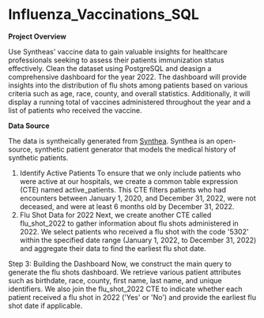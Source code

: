 # Influenza_Vaccinations_SQL

**Project Overview**

Use Syntheas' vaccine data to gain valuable insights for healthcare professionals seeking to assess their patients immunization status effectively. Clean the dataset using PostgreSQL and deasign a comprehensive dashboard for the year 2022. The dashboard will provide insights into the distribution of flu shots among patients based on various criteria such as age, race, county, and overall statistics. Additionally, it will display a running total of vaccines administered throughout the year and a list of patients who received the vaccine.

**Data Source**

The data is syntheically generated from [Synthea](https://synthea.mitre.org). Synthea is an open-source, synthetic patient generator that models the medical history of synthetic patients. 

1. Identify Active Patients To ensure that we only include patients who were active at our hospitals, we create a common table expression (CTE) named active_patients. This CTE filters patients who had encounters between January 1, 2020, and December 31, 2022, were not deceased, and were at least 6 months old by December 31, 2022.
2. Flu Shot Data for 2022 Next, we create another CTE called flu_shot_2022 to gather information about flu shots administered in 2022. We select patients who received a flu shot with the code '5302' within the specified date range (January 1, 2022, to December 31, 2022) and aggregate their data to find the earliest flu shot date.

Step 3: Building the Dashboard Now, we construct the main query to generate the flu shots dashboard. We retrieve various patient attributes such as birthdate, race, county, first name, last name, and unique identifiers. We also join the flu_shot_2022 CTE to indicate whether each patient received a flu shot in 2022 ('Yes' or 'No') and provide the earliest flu shot date if applicable.
